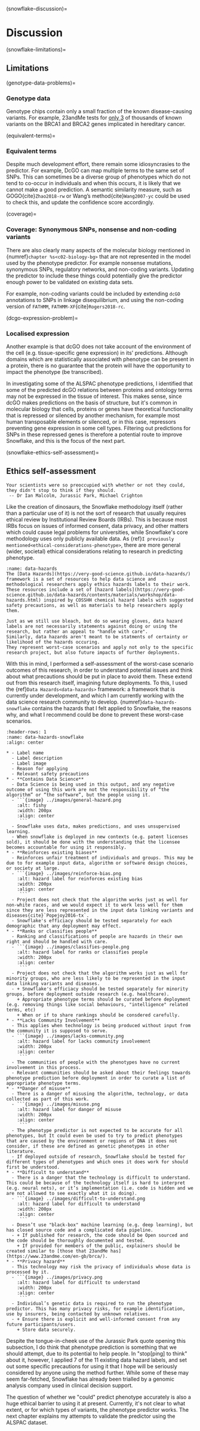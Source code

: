 (snowflake-discussion)=
# Discussion

<!--

## Software Engineering Best-practices
The most time-consuming aspect of working on Snowflake was it's Research Software Engineering requirements, writing and testing the research code to ensure that it ran in a reasonable time and without bugs, and giving it the features needed to be able to test it's use as a research tool.

Test suite
Documentation
??? Publishing

## Dependencies and interoperability
[//]: # (TODO: Write from RSE oint of view)
The phenotype predictor relies heavily on all forms of it's input data: `dcGO`, `FATHMM` and the background cohort.
`dcGO` decides which SNPs we consider at all for a phenotype, while `FATHMM` decides to what extent SNPs within that set would be interesting if we see a rare combination.
And how rare the combination appears is defined by the background cohort.
A limitation of this method is that it's hard to test Snowflake's approach to combining these types of data and clustering independently from these inputs.

Snowflake uses FATHMM-MKL rather than the newer FATHMM-XF. 
[//]: # (TODO: Cite FATHMM-XF and various independent)

FATHMM-XF is my many independent researchers, the most accurate variant prioritisation tool currently available, much more so than FATHMM-MLK.
FATHMM-MKL is constrained to build 37 of the human reference genome which is no longer up to date.

### Background
- 1000 genomes has different priorities than us: does not care about rare SNPs - most likely to cause rare diseases
- As diverse a bg set as we can get, but not very diverse.
- Size/diversity of background set constrains how many SNPs we can hae
- Same problem as PQI, the results are very sensitive to our background set (test?)

[//]: # (TODO: rename next section)

## Difficulty in finding a test set
[//]: # (TODO: reqrite - look at what Jan wrote)
[//]: # (TODO: Rewrite in light of the fact that all the other phenotype predictors managed... just say something about coverage being massive in Snowflake)

The `snowflake` project could be considered "blue-sky" curiosity-led research. 
The motivation for creating `snowflake` was our curiosity in seeing if the resources of Computational Biology could0 be used for the practical outcome of creating phenotype predictions.
This was far from incremental, since other leading approaches predicted phenotypes on a phenotype-per-phenotype basis, or restricted the problem to prioritising variants.
We can only test `snowflake` on data sets with both genetic and phenotype information across many phenotypes, which means it is very difficult to conclusively test (we have very low statistical power over all phenotypes).

It is disappointing that the phenotype predictor does not produce statistically significant results.
However, the phenotype predictor may yet be useful for revealing candidate SNPs for certain kinds of diseases, and when a suitable data set becomes available (e.g. through the growing number of publicly available genotypes on platforms such as OpenSNP{cite}`Greshake2014-mp`), this method will still be ready to be tested. 
An alternative validation would be experimentally testing a prediction (e.g. with knockouts) of a phenotype with a highly interesting distribution of scores.

[//]: # (TODO: Write + cross reference)
[//]: # (TODO: Negative results are still interesting)


[//]: # (TODO: How many terms appear to be successful? How many more than we would expect? Does this imply how much of our biology is influenced by missense mutations versus other tyoes? Or is it more of a relfection of the quality of our data.)

[//]: # (TODO: Optional: Phenotypes where haplotype is not how things are clustering versus where they are)

[//]: # (TODO: Discuss that genotyping data may not collect the right information for many phenotypes. Since genotype data contains far less variants.)
-->

(snowflake-limitations)=
## Limitations

<!--
### Curse of dimensionality/feature selection
[//]: # (TODO: Write)

There are too many snps for our number of individuals
-->

(genotype-data-problems)=
### Genotype data
Genotype chips contain only a small fraction of the known disease-causing variants.
For example, 23andMe tests for [only 3](https://www.23andme.com/brca/) of thousands of known variants on the BRCA1 and BRCA2 genes implicated in hereditary cancer. 

(equivalent-terms)=
### Equivalent terms
[//]: # (TODO: Add examples from a polist file)
Despite much development effort, there remain some idiosyncrasies to the predictor. 
For example, DcGO can map multiple terms to the same set of SNPs. 
This can sometimes be a diverse group of phenotypes which do not tend to co-occur in individuals and when this occurs, it is likely that we cannot make a good prediction. 
A semantic similarity measure, such as GOGO{cite}`Zhao2018-rw` or Wang’s method{cite}`Wang2007-yc` could be used to check this, and update the confidence score accordingly.

(coverage)=
### Coverage: Synonymous SNPs, nonsense and non-coding variants
[//]: # (TODO: Explain why not included)
There are also clearly many aspects of the molecular biology mentioned in {numref}`chapter %s<c02-biology-bg>` that are not represented in the model used by the phenotype predictor. 
For example nonsense mutations, synonymous SNPs, regulatory networks, and non-coding variants. 
Updating the predictor to include these things could potentially give the predictor enough power to be validated on existing data sets. 

For example, non-coding variants could be included by extending `dcGO` annotations to SNPs in linkage disequilibrium, and using the non-coding version of `FATHMM`, `FATHMM-XF`{cite}`Rogers2018-rc`.

(dcgo-expression-problem)=
### Localised expression
[//]: # (TODO: Give actual example of a polist file)

Another example is that dcGO does not take account of the environment of the cell (e.g. tissue-specific gene expression) in its' predictions. 
Although domains which are statistically associated with phenotype can be present in a protein, there is no guarantee that the protein will have the opportunity to impact the phenotype (be transcribed).

[//]: # (TODO: Cross-ref next Chapter)

In investigating some of the ALSPAC phenotype predictions, I identified that some of the predicted dcGO relations between proteins and ontology terms may not be expressed in the tissue of interest. 
This makes sense, since dcGO makes predictions on the basis of structure, but it's common in molecular biology that cells, proteins or genes have theoretical functionality that is repressed or silenced by another mechanism, for example most human transposable elements or silenced, or in this case, repressors preventing gene expression in some cell types.
Filtering out predictions for SNPs in these repressed genes is therefore a potential route to improve Snowflake, and this is the focus of the next part. 

<!--
### Miscellaneous
[//]: # (TODO: Write)
[//]: # (TODO: Cite PhenIX)
Successful phenotype prediction methods are successful for different reasons. 
For example, PhenIX performs only for human genetic diseases, and includes information about the mode of inheritance of the disease in order to filter out false positives.
-->

(snowflake-ethics-self-assessment)=
## Ethics self-assessment

```{epigraph}
Your scientists were so preoccupied with whether or not they could, they didn't stop to think if they should.
 -- Dr Ian Malcolm, Jurassic Park, Michael Crighton
```

Like the creation of dinosaurs, the Snowflake methodology itself (rather than a particular use of it) is not the sort of research that usually requires ethical review by Institutional Review Boards (IRBs).
This is because most IRBs focus on issues of informed consent, data privacy, and other matters which could cause legal problems for universities, while Snowflake's core methodology uses only publicly available data.
As {ref}`I previously mentioned<ethical-considerations-phenotype>`, there are more general (wider, societal) ethical considerations relating to research in predicting phenotype.

```{margin} Data Hazards
:name: data-hazards
The [Data Hazards](https://very-good-science.github.io/data-hazards/) framework is a set of resources to help data science and methodological researchers apply ethics hazards labels to their work. These resources include a set of [hazard labels](https://very-good-science.github.io/data-hazards/contents/materials/workshop/data-hazards.html) inspired by COSSHH chemical hazard labels with suggested safety precautions, as well as materials to help researchers apply them.

Just as we still use bleach, but do so wearing gloves, data hazard labels are not necessarily statements against doing or using the research, but rather an appeal to "handle with care".
Similarly, data hazards aren't meant to be statments of certainty or likelihood of the hazards occuring. 
They represent worst-case scenarios and apply not only to the specific research project, but also future impacts of further deployments.

```

With this in mind, I performed a self-assessment of the worst-case scenario outcomes of this research, in order to understand potential issues and think about what precautions should be put in place to avoid them.
These extend out from this research itself, imagining future deployments.
To this, I used the {ref}`Data Hazards<data-hazards>` framework: a framework that is currently under development, and which I am currently working with the data science research community to develop.
{numref}`data-hazards-snowflake` contains the hazards that I felt applied to Snowflake, the reasons why, and what I recommend could be done to prevent these worst-case scenarios.

[//]: # (TODO: Reference minority groups less likely to be represented in medicine)

```{list-table} The seven data hazards which I assessed as applying to Snowflake.
:header-rows: 1
:name: data-hazards-snowflake
:align: center

* - Label name
  - Label description
  - Label image
  - Reason for applying
  - Relevant safety precautions
* - **Contains Data Science**
  - Data Science is being used in this output, and any negative outcome of using this work are not the responsibility of “the algorithm” or “the software”, but the people using it.
  - ```{image} ../images/general-hazard.png
    :alt: fishy
    :width: 200px
    :align: center
     ```
  - Snowflake uses data, makes predictions, and uses unsupervised learning.
  - When snowflake is deployed in new contexts (e.g. patent licenses sold), it should be done with the understanding that the licensee becomes accountable for using it responsibly.
* - **Reinforces existing biases**
  - Reinforces unfair treatment of individuals and groups. This may be due to for example input data, algorithm or software design choices, or society at large.
  - ```{image} ../images/reinforce-bias.png
    :alt: hazard label for reinforces existing bias
    :width: 200px
    :align: center
     ```
  - Project does not check that the algorithm works just as well for non-white races, and we would expect it to work less well for them since they are less represented in the input data linking variants and diseases{cite}`Popejoy2016-tx`. 
  - Snowflake's efficiacy should be tested separately for each demographic that any deployment may effect.
* - **Ranks or classifies people**
  - Ranking and classifications of people are hazards in their own right and should be handled with care.
  - ```{image} ../images/classifies-people.png
    :alt: hazard label for ranks or classifies people
    :width: 200px
    :align: center
     ```
  - Project does not check that the algorithm works just as well for minority groups, who are less likely to be represented in the input data linking variants and diseases. 
  - + Snowflake's efficiacy should be tested separately for minority groups, before deployment outside research (e.g. healthcare). 
    + Appropriate phenotype terms should be curated before deployment (e.g. removing things like social behaviours, "intelligence" related terms, etc)
    + When or if to share rankings should be consdered carefully.
* - **Lacks Community Involvement**
  - This applies when technology is being produced without input from the community it is supposed to serve.
  - ```{image} ../images/lacks-community.png
    :alt: hazard label for lacks community involvement
    :width: 200px
    :align: center
     ```
  - The communities of people with the phenotypes have no current involvement in this process.
  - Relevant communities should be asked about their feelings towards phenotype prediction before deployment in order to curate a list of appropriate phenotype terms.
* - **Danger of misuse**
  - There is a danger of misusing the algorithm, technology, or data collected as part of this work.
  - ```{image} ../images/misuse.png
    :alt: hazard label for danger of misuse
    :width: 200px
    :align: center
     ```
  - The phenotype predictor is not expected to be accurate for all phenotypes, but It could even be used to try to predict phenotypes that are caused by the environment or regions of DNA it does not consider, if these are defined as genetic phenotypes in other literature.
  - If deployed outside of research, Snowflake should be tested for different types of phenotypes and which ones it does work for should first be understood.
* - **Difficult to understand**
  - There is a danger that the technology is difficult to understand. This could be because of the technology itself is hard to interpret (e.g. neural nets), or it’s implementation (i.e. code is hidden and we are not allowed to see exactly what it is doing).
  - ```{image} ../images/difficult-to-understand.png
    :alt: hazard label for difficult to understand
    :width: 200px
    :align: center
     ```
  - Doesn’t use "black-box" machine learning (e.g. deep learning), but has closed source code and a complicated data pipeline.
  - + If published for research, the code should be Open sourced and the code should be thoroughly documented and tested.
    + If provided for members of the public, explainers should be created similar to [those that 23andMe has](https://www.23andme.com/en-gb/brca/).
* - **Privacy hazard**
  - This technology may risk the privacy of individuals whose data is processed by it.
  - ```{image} ../images/privacy.png
    :alt: hazard label for difficult to understand
    :width: 200px
    :align: center
     ```
  - Individual’s genetic data is required to run the phenotype predictor. This has many privacy risks, for example identification, use by insurers, being contacted by unknown relatives.
  - + Ensure there is explicit and well-informed consent from any future participants/users.
    + Store data securely.
```

Despite the tongue-in-cheek use of the Jurassic Park quote opening this subsection, I do think that phenotype prediction is something that we should attempt, due to its potential to help people.
In "stop\[ping] to think" about it, however, I applied 7 of the 11 existing data hazard labels, and set out some specific precautions for using it that I hope will be seriously considered by anyone using the method further.
While some of these may seem far-fetched, Snowflake has already been trialled by a genomic analysis company used in clinical decision support.

The question of whether we "could" predict phenotype accurately is also a huge ethical barrier to using it at present. 
Currently, it's not clear to what extent, or for which types of variants, the phenotype predictor works.
The next chapter explains my attempts to validate the predictor using the ALSPAC dataset.

